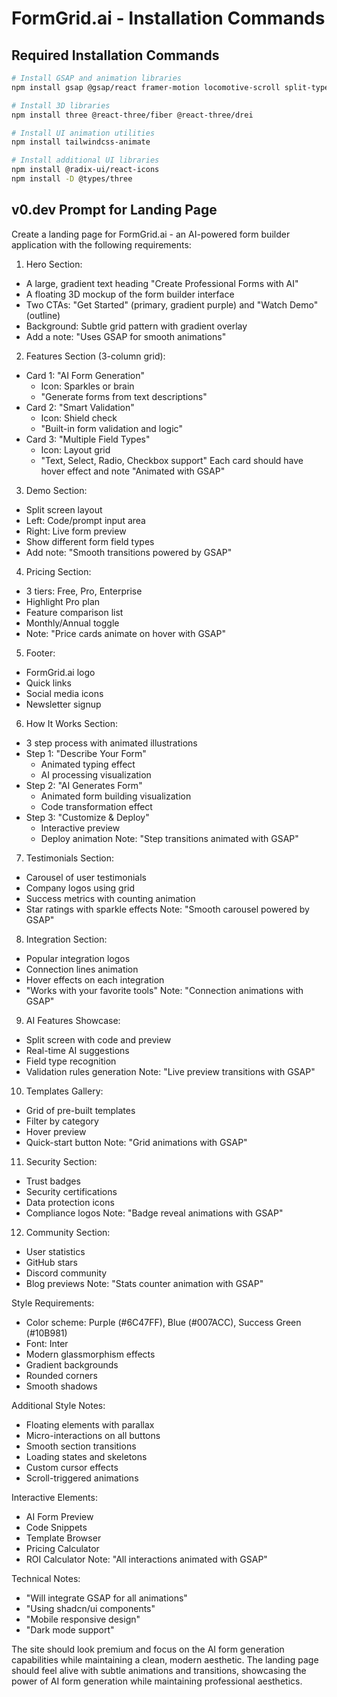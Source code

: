 # FormGrid.ai - Installation Commands

## Required Installation Commands
```bash
# Install GSAP and animation libraries
npm install gsap @gsap/react framer-motion locomotive-scroll split-type

# Install 3D libraries
npm install three @react-three/fiber @react-three/drei

# Install UI animation utilities
npm install tailwindcss-animate

# Install additional UI libraries
npm install @radix-ui/react-icons
npm install -D @types/three
```

## v0.dev Prompt for Landing Page

Create a landing page for FormGrid.ai - an AI-powered form builder application with the following requirements:

1. Hero Section:
- A large, gradient text heading "Create Professional Forms with AI"
- A floating 3D mockup of the form builder interface
- Two CTAs: "Get Started" (primary, gradient purple) and "Watch Demo" (outline)
- Background: Subtle grid pattern with gradient overlay
- Add a note: "Uses GSAP for smooth animations"

2. Features Section (3-column grid):
- Card 1: "AI Form Generation"
  * Icon: Sparkles or brain
  * "Generate forms from text descriptions"
- Card 2: "Smart Validation"
  * Icon: Shield check
  * "Built-in form validation and logic"
- Card 3: "Multiple Field Types"
  * Icon: Layout grid
  * "Text, Select, Radio, Checkbox support"
Each card should have hover effect and note "Animated with GSAP"

3. Demo Section:
- Split screen layout
- Left: Code/prompt input area
- Right: Live form preview
- Show different form field types
- Add note: "Smooth transitions powered by GSAP"

4. Pricing Section:
- 3 tiers: Free, Pro, Enterprise
- Highlight Pro plan
- Feature comparison list
- Monthly/Annual toggle
- Note: "Price cards animate on hover with GSAP"

5. Footer:
- FormGrid.ai logo
- Quick links
- Social media icons
- Newsletter signup

6. How It Works Section:
- 3 step process with animated illustrations
- Step 1: "Describe Your Form"
  * Animated typing effect
  * AI processing visualization
- Step 2: "AI Generates Form"
  * Animated form building visualization
  * Code transformation effect
- Step 3: "Customize & Deploy"
  * Interactive preview
  * Deploy animation
Note: "Step transitions animated with GSAP"

7. Testimonials Section:
- Carousel of user testimonials
- Company logos using grid
- Success metrics with counting animation
- Star ratings with sparkle effects
Note: "Smooth carousel powered by GSAP"

8. Integration Section:
- Popular integration logos
- Connection lines animation
- Hover effects on each integration
- "Works with your favorite tools"
Note: "Connection animations with GSAP"

9. AI Features Showcase:
- Split screen with code and preview
- Real-time AI suggestions
- Field type recognition
- Validation rules generation
Note: "Live preview transitions with GSAP"

10. Templates Gallery:
- Grid of pre-built templates
- Filter by category
- Hover preview
- Quick-start button
Note: "Grid animations with GSAP"

11. Security Section:
- Trust badges
- Security certifications
- Data protection icons
- Compliance logos
Note: "Badge reveal animations with GSAP"

12. Community Section:
- User statistics
- GitHub stars
- Discord community
- Blog previews
Note: "Stats counter animation with GSAP"

Style Requirements:
- Color scheme: Purple (#6C47FF), Blue (#007ACC), Success Green (#10B981)
- Font: Inter
- Modern glassmorphism effects
- Gradient backgrounds
- Rounded corners
- Smooth shadows

Additional Style Notes:
- Floating elements with parallax
- Micro-interactions on all buttons
- Smooth section transitions
- Loading states and skeletons
- Custom cursor effects
- Scroll-triggered animations

Interactive Elements:
- AI Form Preview
- Code Snippets
- Template Browser
- Pricing Calculator
- ROI Calculator
Note: "All interactions animated with GSAP"

Technical Notes:
- "Will integrate GSAP for all animations"
- "Using shadcn/ui components"
- "Mobile responsive design"
- "Dark mode support"

The site should look premium and focus on the AI form generation capabilities while maintaining a clean, modern aesthetic. The landing page should feel alive with subtle animations and transitions, showcasing the power of AI form generation while maintaining professional aesthetics.